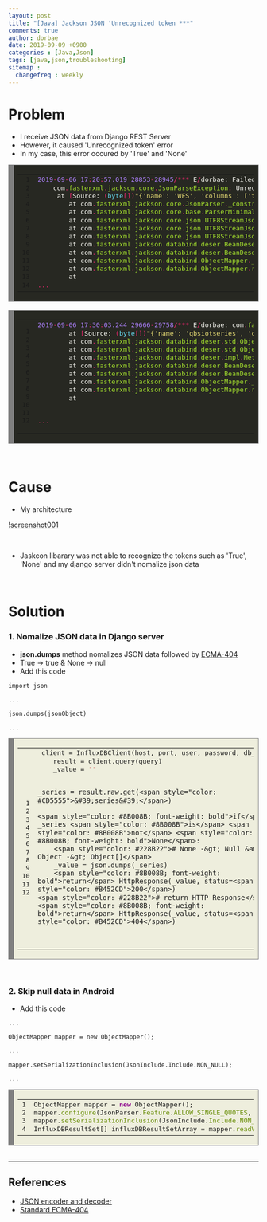 ```yaml
---
layout: post
title: "[Java] Jackson JSON 'Unrecognized token ***"
comments: true
author: dorbae
date: 2019-09-09 +0900
categories : [Java,Json]
tags: [java,json,troubleshooting]
sitemap :
  changefreq : weekly
---
```


# Problem
* I receive JSON data from Django REST Server
* However, it caused 'Unrecognized token' error
* In my case, this error occured by 'True' and 'None'

<div markdown="1" style="background: #272822; overflow:auto;width:auto;border:solid gray;border-width:.1em .1em .1em .8em;padding:.2em .6em;"><table><tr><td><pre style="margin: 0; line-height: 125%"> 1
 2
 3
 4
 5
 6
 7
 8
 9
10
11
12
13
14</pre></td><td><pre style="margin: 0; line-height: 125%"><span style="color: #ae81ff">2019</span><span style="color: #f92672">-</span><span style="color: #ae81ff">09</span><span style="color: #f92672">-</span><span style="color: #ae81ff">06</span> <span style="color: #ae81ff">17</span><span style="color: #f92672">:</span><span style="color: #ae81ff">20</span><span style="color: #f92672">:</span><span style="color: #ae81ff">57.019</span> <span style="color: #ae81ff">28853</span><span style="color: #f92672">-</span><span style="color: #ae81ff">28945</span><span style="color: #f92672">/***</span> <span style="color: #f8f8f2">E</span><span style="color: #f92672">/</span><span style="color: #f8f8f2">dorbae:</span> <span style="color: #f8f8f2">Failed</span> <span style="color: #f8f8f2">to</span> <span style="color: #f8f8f2">get</span> <span style="color: #f8f8f2">DB</span> <span style="color: #f8f8f2">data</span><span style="color: #f92672">.</span>
    <span style="color: #f8f8f2">com</span><span style="color: #f92672">.</span><span style="color: #a6e22e">fasterxml</span><span style="color: #f92672">.</span><span style="color: #a6e22e">jackson</span><span style="color: #f92672">.</span><span style="color: #a6e22e">core</span><span style="color: #f92672">.</span><span style="color: #a6e22e">JsonParseException</span><span style="color: #f92672">:</span> <span style="color: #f8f8f2">Unrecognized</span> <span style="color: #f8f8f2">token</span> <span style="color: #960050; background-color: #1e0010">&#39;</span><span style="color: #f8f8f2">True</span><span style="color: #960050; background-color: #1e0010">&#39;</span><span style="color: #f92672">:</span> <span style="color: #f8f8f2">was</span> <span style="color: #f8f8f2">expecting</span> <span style="color: #f92672">(</span><span style="color: #960050; background-color: #1e0010">&#39;</span><span style="color: #66d9ef">true</span><span style="color: #960050; background-color: #1e0010">&#39;</span><span style="color: #f92672">,</span> <span style="color: #960050; background-color: #1e0010">&#39;</span><span style="color: #66d9ef">false</span><span style="color: #960050; background-color: #1e0010">&#39;</span> <span style="color: #f8f8f2">or</span> <span style="color: #960050; background-color: #1e0010">&#39;</span><span style="color: #66d9ef">null</span><span style="color: #960050; background-color: #1e0010">&#39;</span><span style="color: #f92672">)</span>
     <span style="color: #f8f8f2">at</span> <span style="color: #f92672">[</span><span style="color: #f8f8f2">Source:</span> <span style="color: #f92672">(</span><span style="color: #66d9ef">byte</span><span style="color: #f92672">[])</span><span style="color: #e6db74">&quot;{&#39;name&#39;: &#39;WFS&#39;, &#39;columns&#39;: [&#39;time&#39;, &#39;current&#39;], &#39;values&#39;: [[&#39;2019-08-24T15:20:31+09:00&#39;, 7], [&#39;2019-08-24T11:28:41+09:00&#39;, 6], [&#39;2019-08-24T06:29:02+09:00&#39;, 4], [&#39;2019-08-24T05:50:00+09:00&#39;, 4], [&#39;2019-08-24T02:15:17+09:00&#39;, 2], [&#39;2019-08-24T02:15:12+09:00&#39;, 2], [&#39;2019-08-23T18:05:16+09:00&#39;, 2], [&#39;2019-08-23T17:24:44+09:00&#39;, 4], [&#39;2019-08-23T17:22:04+09:00&#39;, 2], [&#39;2019-08-23T17:21:59+09:00&#39;, 2], [&#39;2019-08-23T06:36:24+09:00&#39;, 4], [&#39;2019-08-23T03:45:43+09:00&#39;, 2], [&#39;2019-08-23T03:45:38+09:00&#39;, 2],&quot;</span><span style="color: #f92672">[</span><span style="color: #f8f8f2">truncated</span> <span style="color: #ae81ff">1953313</span> <span style="color: #f8f8f2">bytes</span><span style="color: #f92672">];</span> <span style="color: #f8f8f2">line:</span> <span style="color: #ae81ff">1</span><span style="color: #f92672">,</span> <span style="color: #f8f8f2">column:</span> <span style="color: #ae81ff">1953814</span><span style="color: #f92672">]</span>
        <span style="color: #f8f8f2">at</span> <span style="color: #f8f8f2">com</span><span style="color: #f92672">.</span><span style="color: #a6e22e">fasterxml</span><span style="color: #f92672">.</span><span style="color: #a6e22e">jackson</span><span style="color: #f92672">.</span><span style="color: #a6e22e">core</span><span style="color: #f92672">.</span><span style="color: #a6e22e">JsonParser</span><span style="color: #f92672">.</span><span style="color: #a6e22e">_constructError</span><span style="color: #f92672">(</span><span style="color: #f8f8f2">JsonParser</span><span style="color: #f92672">.</span><span style="color: #a6e22e">java</span><span style="color: #f92672">:</span><span style="color: #ae81ff">1804</span><span style="color: #f92672">)</span>
        <span style="color: #f8f8f2">at</span> <span style="color: #f8f8f2">com</span><span style="color: #f92672">.</span><span style="color: #a6e22e">fasterxml</span><span style="color: #f92672">.</span><span style="color: #a6e22e">jackson</span><span style="color: #f92672">.</span><span style="color: #a6e22e">core</span><span style="color: #f92672">.</span><span style="color: #a6e22e">base</span><span style="color: #f92672">.</span><span style="color: #a6e22e">ParserMinimalBase</span><span style="color: #f92672">.</span><span style="color: #a6e22e">_reportError</span><span style="color: #f92672">(</span><span style="color: #f8f8f2">ParserMinimalBase</span><span style="color: #f92672">.</span><span style="color: #a6e22e">java</span><span style="color: #f92672">:</span><span style="color: #ae81ff">703</span><span style="color: #f92672">)</span>
        <span style="color: #f8f8f2">at</span> <span style="color: #f8f8f2">com</span><span style="color: #f92672">.</span><span style="color: #a6e22e">fasterxml</span><span style="color: #f92672">.</span><span style="color: #a6e22e">jackson</span><span style="color: #f92672">.</span><span style="color: #a6e22e">core</span><span style="color: #f92672">.</span><span style="color: #a6e22e">json</span><span style="color: #f92672">.</span><span style="color: #a6e22e">UTF8StreamJsonParser</span><span style="color: #f92672">.</span><span style="color: #a6e22e">_reportInvalidToken</span><span style="color: #f92672">(</span><span style="color: #f8f8f2">UTF8StreamJsonParser</span><span style="color: #f92672">.</span><span style="color: #a6e22e">java</span><span style="color: #f92672">:</span><span style="color: #ae81ff">3532</span><span style="color: #f92672">)</span>
        <span style="color: #f8f8f2">at</span> <span style="color: #f8f8f2">com</span><span style="color: #f92672">.</span><span style="color: #a6e22e">fasterxml</span><span style="color: #f92672">.</span><span style="color: #a6e22e">jackson</span><span style="color: #f92672">.</span><span style="color: #a6e22e">core</span><span style="color: #f92672">.</span><span style="color: #a6e22e">json</span><span style="color: #f92672">.</span><span style="color: #a6e22e">UTF8StreamJsonParser</span><span style="color: #f92672">.</span><span style="color: #a6e22e">_handleUnexpectedValue</span><span style="color: #f92672">(</span><span style="color: #f8f8f2">UTF8StreamJsonParser</span><span style="color: #f92672">.</span><span style="color: #a6e22e">java</span><span style="color: #f92672">:</span><span style="color: #ae81ff">2627</span><span style="color: #f92672">)</span>
        <span style="color: #f8f8f2">at</span> <span style="color: #f8f8f2">com</span><span style="color: #f92672">.</span><span style="color: #a6e22e">fasterxml</span><span style="color: #f92672">.</span><span style="color: #a6e22e">jackson</span><span style="color: #f92672">.</span><span style="color: #a6e22e">core</span><span style="color: #f92672">.</span><span style="color: #a6e22e">json</span><span style="color: #f92672">.</span><span style="color: #a6e22e">UTF8StreamJsonParser</span><span style="color: #f92672">.</span><span style="color: #a6e22e">nextFieldName</span><span style="color: #f92672">(</span><span style="color: #f8f8f2">UTF8StreamJsonParser</span><span style="color: #f92672">.</span><span style="color: #a6e22e">java</span><span style="color: #f92672">:</span><span style="color: #ae81ff">1053</span><span style="color: #f92672">)</span>
        <span style="color: #f8f8f2">at</span> <span style="color: #f8f8f2">com</span><span style="color: #f92672">.</span><span style="color: #a6e22e">fasterxml</span><span style="color: #f92672">.</span><span style="color: #a6e22e">jackson</span><span style="color: #f92672">.</span><span style="color: #a6e22e">databind</span><span style="color: #f92672">.</span><span style="color: #a6e22e">deser</span><span style="color: #f92672">.</span><span style="color: #a6e22e">BeanDeserializer</span><span style="color: #f92672">.</span><span style="color: #a6e22e">vanillaDeserialize</span><span style="color: #f92672">(</span><span style="color: #f8f8f2">BeanDeserializer</span><span style="color: #f92672">.</span><span style="color: #a6e22e">java</span><span style="color: #f92672">:</span><span style="color: #ae81ff">295</span><span style="color: #f92672">)</span>
        <span style="color: #f8f8f2">at</span> <span style="color: #f8f8f2">com</span><span style="color: #f92672">.</span><span style="color: #a6e22e">fasterxml</span><span style="color: #f92672">.</span><span style="color: #a6e22e">jackson</span><span style="color: #f92672">.</span><span style="color: #a6e22e">databind</span><span style="color: #f92672">.</span><span style="color: #a6e22e">deser</span><span style="color: #f92672">.</span><span style="color: #a6e22e">BeanDeserializer</span><span style="color: #f92672">.</span><span style="color: #a6e22e">deserialize</span><span style="color: #f92672">(</span><span style="color: #f8f8f2">BeanDeserializer</span><span style="color: #f92672">.</span><span style="color: #a6e22e">java</span><span style="color: #f92672">:</span><span style="color: #ae81ff">151</span><span style="color: #f92672">)</span>
        <span style="color: #f8f8f2">at</span> <span style="color: #f8f8f2">com</span><span style="color: #f92672">.</span><span style="color: #a6e22e">fasterxml</span><span style="color: #f92672">.</span><span style="color: #a6e22e">jackson</span><span style="color: #f92672">.</span><span style="color: #a6e22e">databind</span><span style="color: #f92672">.</span><span style="color: #a6e22e">ObjectMapper</span><span style="color: #f92672">.</span><span style="color: #a6e22e">_readMapAndClose</span><span style="color: #f92672">(</span><span style="color: #f8f8f2">ObjectMapper</span><span style="color: #f92672">.</span><span style="color: #a6e22e">java</span><span style="color: #f92672">:</span><span style="color: #ae81ff">4013</span><span style="color: #f92672">)</span>
        <span style="color: #f8f8f2">at</span> <span style="color: #f8f8f2">com</span><span style="color: #f92672">.</span><span style="color: #a6e22e">fasterxml</span><span style="color: #f92672">.</span><span style="color: #a6e22e">jackson</span><span style="color: #f92672">.</span><span style="color: #a6e22e">databind</span><span style="color: #f92672">.</span><span style="color: #a6e22e">ObjectMapper</span><span style="color: #f92672">.</span><span style="color: #a6e22e">readValue</span><span style="color: #f92672">(</span><span style="color: #f8f8f2">ObjectMapper</span><span style="color: #f92672">.</span><span style="color: #a6e22e">java</span><span style="color: #f92672">:</span><span style="color: #ae81ff">3091</span><span style="color: #f92672">)</span>
        <span style="color: #f8f8f2">at</span> 
<span style="color: #f92672">...</span>
</pre></td></tr></table></div>

<br />

<div markdown="1" style="background: #272822; overflow:auto;width:auto;border:solid gray;border-width:.1em .1em .1em .8em;padding:.2em .6em;"><table><tr><td><pre style="margin: 0; line-height: 125%"> 1
 2
 3
 4
 5
 6
 7
 8
 9
10
11
12</pre></td><td><pre style="margin: 0; line-height: 125%"><span style="color: #ae81ff">2019</span><span style="color: #f92672">-</span><span style="color: #ae81ff">09</span><span style="color: #f92672">-</span><span style="color: #ae81ff">06</span> <span style="color: #ae81ff">17</span><span style="color: #f92672">:</span><span style="color: #ae81ff">30</span><span style="color: #f92672">:</span><span style="color: #ae81ff">03.244</span> <span style="color: #ae81ff">29666</span><span style="color: #f92672">-</span><span style="color: #ae81ff">29758</span><span style="color: #f92672">/***</span> <span style="color: #f8f8f2">E</span><span style="color: #f92672">/</span><span style="color: #f8f8f2">dorbae:</span> <span style="color: #f8f8f2">com</span><span style="color: #f92672">.</span><span style="color: #a6e22e">fasterxml</span><span style="color: #f92672">.</span><span style="color: #a6e22e">jackson</span><span style="color: #f92672">.</span><span style="color: #a6e22e">databind</span><span style="color: #f92672">.</span><span style="color: #a6e22e">JsonMappingException</span><span style="color: #f92672">:</span> <span style="color: #f8f8f2">Unrecognized</span> <span style="color: #f8f8f2">token</span> <span style="color: #960050; background-color: #1e0010">&#39;</span><span style="color: #f8f8f2">None</span><span style="color: #960050; background-color: #1e0010">&#39;</span><span style="color: #f92672">:</span> <span style="color: #f8f8f2">was</span> <span style="color: #f8f8f2">expecting</span> <span style="color: #960050; background-color: #1e0010">&#39;</span><span style="color: #66d9ef">null</span><span style="color: #960050; background-color: #1e0010">&#39;</span><span style="color: #f92672">,</span> <span style="color: #960050; background-color: #1e0010">&#39;</span><span style="color: #66d9ef">true</span><span style="color: #960050; background-color: #1e0010">&#39;</span><span style="color: #f92672">,</span> <span style="color: #960050; background-color: #1e0010">&#39;</span><span style="color: #66d9ef">false</span><span style="color: #960050; background-color: #1e0010">&#39;</span> <span style="color: #f8f8f2">or</span> <span style="color: #f8f8f2">NaN</span>
        <span style="color: #f8f8f2">at</span> <span style="color: #f92672">[</span><span style="color: #f8f8f2">Source:</span> <span style="color: #f92672">(</span><span style="color: #66d9ef">byte</span><span style="color: #f92672">[])</span><span style="color: #e6db74">&quot;{&#39;name&#39;: &#39;qbsiotseries&#39;, &#39;columns&#39;: [&#39;time&#39;, &#39;TEMPERATURE&#39;, &#39;HUMIDITY&#39;, &#39;CO2PPM&#39;, &#39;ILLUMINANCE&#39;, &#39;VALUE00&#39;, &#39;VALUE01&#39;, &#39;VALUE02&#39;, &#39;VALUE03&#39;], &#39;values&#39;: [[&#39;2019-08-23T08:00:00Z&#39;, None, None, None, None, None, None, None, None], [&#39;2019-08-23T09:00:00Z&#39;, None, None, None, None, None, None, None, None], [&#39;2019-08-23T10:00:00Z&#39;, None, None, None, None, None, None, None, None], [&#39;2019-08-23T11:00:00Z&#39;, None, None, None, None, None, None, None, None], [&#39;2019-08-23T12:00:00Z&#39;, None, None, None, None, No&quot;</span><span style="color: #f92672">[</span><span style="color: #f8f8f2">truncated</span> <span style="color: #ae81ff">25509</span> <span style="color: #f8f8f2">bytes</span><span style="color: #f92672">];</span> <span style="color: #f8f8f2">line:</span> <span style="color: #ae81ff">1</span><span style="color: #f92672">,</span> <span style="color: #f8f8f2">column:</span> <span style="color: #ae81ff">179</span><span style="color: #f92672">]</span> <span style="color: #f92672">(</span><span style="color: #f8f8f2">through</span> <span style="color: #f8f8f2">reference</span> <span style="color: #f8f8f2">chain:</span> <span style="color: #f92672">***.</span><span style="color: #a6e22e">InfluxDBResultSet</span><span style="color: #f92672">[</span><span style="color: #e6db74">&quot;values&quot;</span><span style="color: #f92672">]-&gt;</span><span style="color: #f8f8f2">java</span><span style="color: #f92672">.</span><span style="color: #a6e22e">lang</span><span style="color: #f92672">.</span><span style="color: #a6e22e">Object</span><span style="color: #f92672">[][</span><span style="color: #ae81ff">0</span><span style="color: #f92672">])</span>
        <span style="color: #f8f8f2">at</span> <span style="color: #f8f8f2">com</span><span style="color: #f92672">.</span><span style="color: #a6e22e">fasterxml</span><span style="color: #f92672">.</span><span style="color: #a6e22e">jackson</span><span style="color: #f92672">.</span><span style="color: #a6e22e">databind</span><span style="color: #f92672">.</span><span style="color: #a6e22e">deser</span><span style="color: #f92672">.</span><span style="color: #a6e22e">std</span><span style="color: #f92672">.</span><span style="color: #a6e22e">ObjectArrayDeserializer</span><span style="color: #f92672">.</span><span style="color: #a6e22e">deserialize</span><span style="color: #f92672">(</span><span style="color: #f8f8f2">ObjectArrayDeserializer</span><span style="color: #f92672">.</span><span style="color: #a6e22e">java</span><span style="color: #f92672">:</span><span style="color: #ae81ff">206</span><span style="color: #f92672">)</span>
        <span style="color: #f8f8f2">at</span> <span style="color: #f8f8f2">com</span><span style="color: #f92672">.</span><span style="color: #a6e22e">fasterxml</span><span style="color: #f92672">.</span><span style="color: #a6e22e">jackson</span><span style="color: #f92672">.</span><span style="color: #a6e22e">databind</span><span style="color: #f92672">.</span><span style="color: #a6e22e">deser</span><span style="color: #f92672">.</span><span style="color: #a6e22e">std</span><span style="color: #f92672">.</span><span style="color: #a6e22e">ObjectArrayDeserializer</span><span style="color: #f92672">.</span><span style="color: #a6e22e">deserialize</span><span style="color: #f92672">(</span><span style="color: #f8f8f2">ObjectArrayDeserializer</span><span style="color: #f92672">.</span><span style="color: #a6e22e">java</span><span style="color: #f92672">:</span><span style="color: #ae81ff">21</span><span style="color: #f92672">)</span>
        <span style="color: #f8f8f2">at</span> <span style="color: #f8f8f2">com</span><span style="color: #f92672">.</span><span style="color: #a6e22e">fasterxml</span><span style="color: #f92672">.</span><span style="color: #a6e22e">jackson</span><span style="color: #f92672">.</span><span style="color: #a6e22e">databind</span><span style="color: #f92672">.</span><span style="color: #a6e22e">deser</span><span style="color: #f92672">.</span><span style="color: #a6e22e">impl</span><span style="color: #f92672">.</span><span style="color: #a6e22e">MethodProperty</span><span style="color: #f92672">.</span><span style="color: #a6e22e">deserializeAndSet</span><span style="color: #f92672">(</span><span style="color: #f8f8f2">MethodProperty</span><span style="color: #f92672">.</span><span style="color: #a6e22e">java</span><span style="color: #f92672">:</span><span style="color: #ae81ff">127</span><span style="color: #f92672">)</span>
        <span style="color: #f8f8f2">at</span> <span style="color: #f8f8f2">com</span><span style="color: #f92672">.</span><span style="color: #a6e22e">fasterxml</span><span style="color: #f92672">.</span><span style="color: #a6e22e">jackson</span><span style="color: #f92672">.</span><span style="color: #a6e22e">databind</span><span style="color: #f92672">.</span><span style="color: #a6e22e">deser</span><span style="color: #f92672">.</span><span style="color: #a6e22e">BeanDeserializer</span><span style="color: #f92672">.</span><span style="color: #a6e22e">vanillaDeserialize</span><span style="color: #f92672">(</span><span style="color: #f8f8f2">BeanDeserializer</span><span style="color: #f92672">.</span><span style="color: #a6e22e">java</span><span style="color: #f92672">:</span><span style="color: #ae81ff">288</span><span style="color: #f92672">)</span>
        <span style="color: #f8f8f2">at</span> <span style="color: #f8f8f2">com</span><span style="color: #f92672">.</span><span style="color: #a6e22e">fasterxml</span><span style="color: #f92672">.</span><span style="color: #a6e22e">jackson</span><span style="color: #f92672">.</span><span style="color: #a6e22e">databind</span><span style="color: #f92672">.</span><span style="color: #a6e22e">deser</span><span style="color: #f92672">.</span><span style="color: #a6e22e">BeanDeserializer</span><span style="color: #f92672">.</span><span style="color: #a6e22e">deserialize</span><span style="color: #f92672">(</span><span style="color: #f8f8f2">BeanDeserializer</span><span style="color: #f92672">.</span><span style="color: #a6e22e">java</span><span style="color: #f92672">:</span><span style="color: #ae81ff">151</span><span style="color: #f92672">)</span>
        <span style="color: #f8f8f2">at</span> <span style="color: #f8f8f2">com</span><span style="color: #f92672">.</span><span style="color: #a6e22e">fasterxml</span><span style="color: #f92672">.</span><span style="color: #a6e22e">jackson</span><span style="color: #f92672">.</span><span style="color: #a6e22e">databind</span><span style="color: #f92672">.</span><span style="color: #a6e22e">ObjectMapper</span><span style="color: #f92672">.</span><span style="color: #a6e22e">_readMapAndClose</span><span style="color: #f92672">(</span><span style="color: #f8f8f2">ObjectMapper</span><span style="color: #f92672">.</span><span style="color: #a6e22e">java</span><span style="color: #f92672">:</span><span style="color: #ae81ff">4013</span><span style="color: #f92672">)</span>
        <span style="color: #f8f8f2">at</span> <span style="color: #f8f8f2">com</span><span style="color: #f92672">.</span><span style="color: #a6e22e">fasterxml</span><span style="color: #f92672">.</span><span style="color: #a6e22e">jackson</span><span style="color: #f92672">.</span><span style="color: #a6e22e">databind</span><span style="color: #f92672">.</span><span style="color: #a6e22e">ObjectMapper</span><span style="color: #f92672">.</span><span style="color: #a6e22e">readValue</span><span style="color: #f92672">(</span><span style="color: #f8f8f2">ObjectMapper</span><span style="color: #f92672">.</span><span style="color: #a6e22e">java</span><span style="color: #f92672">:</span><span style="color: #ae81ff">3091</span><span style="color: #f92672">)</span>
        <span style="color: #f8f8f2">at</span> 
 
 <span style="color: #f92672">...</span>
</pre></td></tr></table></div>


<br />

# Cause
* My architecture

[!screenshot001](/assets/images/posts/2019/09/2019-09-09-java-json-unrecognizedtoken-001.png)

<br />

* Jaskcon libarary was not able to recognize the tokens such as 'True', 'None' and my django server didn't nomalize json data

<br />

# Solution
### 1. Nomalize JSON data in Django server
* **json.dumps** method nomalizes JSON data followed by [ECMA-404]([http://www.ecma-international.org/publications/standards/Ecma-404.htm)
* True -> true & None -> null
* Add this code
```
import json

...

json.dumps(jsonObject)

...

```

<div markdown="1" style="background: #eeeedd; overflow:auto;width:auto;border:solid gray;border-width:.1em .1em .1em .8em;padding:.2em .6em;"><table><tr><td><pre style="margin: 0; line-height: 125%"> 1
 2
 3
 4
 5
 6
 7
 8
 9
10
11
12</pre></td><td><pre style="margin: 0; line-height: 125%"> client = InfluxDBClient(host, port, user, password, db_name)
    result = client.query(query)
    _value = <span style="color: #CD5555">&#39;&#39;</span>

    _series = result.raw.get(<span style="color: #CD5555">&#39;series&#39;</span>)

    <span style="color: #8B008B; font-weight: bold">if</span> _series <span style="color: #8B008B">is</span> <span style="color: #8B008B">not</span> <span style="color: #8B008B; font-weight: bold">None</span>:
        <span style="color: #228B22"># None -&gt; Null &amp; Object -&gt; Object[]</span>
        _value = json.dumps(_series)
        <span style="color: #8B008B; font-weight: bold">return</span> HttpResponse(_value, status=<span style="color: #B452CD">200</span>)
    <span style="color: #228B22"># return HTTP Response</span>
    <span style="color: #8B008B; font-weight: bold">return</span> HttpResponse(_value, status=<span style="color: #B452CD">404</span>)
</pre></td></tr></table></div>

<br />

### 2. Skip null data in Android
* Add this code

```
...

ObjectMapper mapper = new ObjectMapper();

...

mapper.setSerializationInclusion(JsonInclude.Include.NON_NULL);

...
```

<div markdown="1" style="background: #eeeedd; overflow:auto;width:auto;border:solid gray;border-width:.1em .1em .1em .8em;padding:.2em .6em;"><table><tr><td><pre style="margin: 0; line-height: 125%">1
2
3
4</pre></td><td><pre style="margin: 0; line-height: 125%">ObjectMapper mapper = <span style="color: #8B008B; font-weight: bold">new</span> ObjectMapper();
mapper.<span style="color: #658b00">configure</span>(JsonParser.<span style="color: #658b00">Feature</span>.<span style="color: #658b00">ALLOW_SINGLE_QUOTES</span>, <span style="color: #8B008B; font-weight: bold">true</span>); <span style="color: #228B22">// 싱글 쿼테이션 허용</span>
mapper.<span style="color: #658b00">setSerializationInclusion</span>(JsonInclude.<span style="color: #658b00">Include</span>.<span style="color: #658b00">NON_NULL</span>);
InfluxDBResultSet[] influxDBResultSetArray = mapper.<span style="color: #658b00">readValue</span>(data, InfluxDBResultSet[].<span style="color: #658b00">class</span>);
</pre></td></tr></table></div>



<br />

------------

## References
* [JSON encoder and decoder](https://docs.python.org/3/library/json.html)
* [Standard ECMA-404](http://www.ecma-international.org/publications/standards/Ecma-404.htm)
